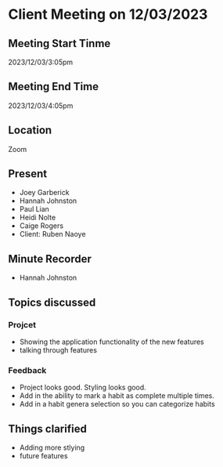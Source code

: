 # Client Meeting on 12/03/2023
## Meeting Start Tinme
2023/12/03/3:05pm
## Meeting End Time
2023/12/03/4:05pm
## Location
Zoom
## Present
- Joey Garberick
- Hannah Johnston
- Paul Lian 
- Heidi Nolte 
- Caige Rogers
- Client: Ruben Naoye
## Minute Recorder
- Hannah Johnston
## Topics discussed
### Projcet
  - Showing the application functionality of the new features
  - talking through features
### Feedback
  - Project looks good. Styling looks good.
  - Add in the ability to mark a habit as complete multiple times.
  - Add in a habit genera selection so you can categorize habits
## Things clarified
  - Adding more stlying
  - future features
